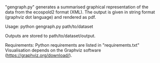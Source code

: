 
"gengraph.py" generates a summarised graphical representation of the data from the ecospold2 format (XML).
The output is given in string format (graphviz dot language) and rendered as pdf.

Usage:
    python gengraph.py path/to/dataset

Outputs are stored to path/to/dataset/output.

Requirements:
    Python requirements are listed in "requirements.txt"
    Visualisation depends on the Graphviz software (https://graphviz.org/download/).
